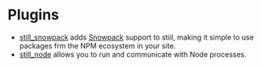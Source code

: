 # Plugins

- [still_snowpack](https://github.com/still-ex/still_snowpack) adds
  [Snowpack][snowpack] support to stiil, making it simple to use
  packages frm the NPM ecosystem in your site.
- [still_node](https://github.com/still-ex/still_node) allows you to
  run and communicate with Node processes.

[snowpack]: https://www.snowpack.dev/
